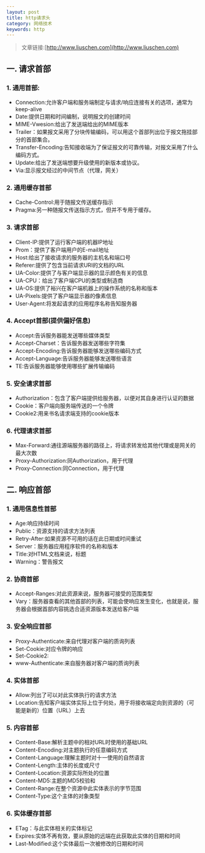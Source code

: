 ```yaml
---
layout: post
title: http请求头
category: 网络技术
keywords: http
---
```


>文章链接:[http://www.liuschen.com](http://www.liuschen.com)

## 一. 请求首部

### 1. 通用首部:

* Connection:允许客户端和服务端制定与请求/响应连接有关的选项，通常为keep-alive
* Date:提供日期和时间编制，说明报文的创建时间
* MIME-Vwesion:给出了发送端给出的MIME版本
* Trailer：如果报文采用了分块传输编码，可以用这个首部列出位于报文拖挂部分的首部集合。
* Transfer-Encoding:告知接收端为了保证报文的可靠传输，对报文采用了什么编码方式。
* Update:给出了发送端想要升级使用的新版本或协议。
* Via:显示报文经过的中间节点（代理，网关）

### 2. 通用缓存首部

* Cache-Control:用于随报文传送缓存指示
* Pragma:另一种随报文传送指示方式，但并不专用于缓存。

### 3. 请求首部

* Client-IP:提供了运行客户端的机器IP地址
* Prom：提供了客户端用户的E-mail地址
* Host:给出了接收请求的服务器的主机名和端口号
* Referer:提供了包含当前请求URI的文档的URL
* UA-Color:提供了与客户端显示器的显示颜色有关的信息
* UA-CPU：给出了客户端CPU的类型或制造商
* UA-OS:提供了裕兴在客户端机器上的操作系统的名称和版本
* UA-Pixels:提供了客户端显示器的像素信息
* User-Agent:将发起请求的应用程序名称告知服务器

### 4. Accept首部(提供偏好信息)

* Accept:告诉服务器能发送哪些媒体类型
* Accept-Charset：告诉服务器发送哪些字符集
* Accept-Encoding:告诉服务器能够发送哪些编码方式
* Accept-Language:告诉服务器能够发送哪些语言
* TE:告诉服务器能够使用哪些扩展传输编码

### 5. 安全请求首部

* Authorization：包含了客户端提供给服务器，以便对其自身进行认证的数据
* Cookie：客户端向服务端传送的一个令牌
* Cookie2:用来书名请求端支持的cookie版本

### 6. 代理请求首部

* Max-Forward:通往源端服务器的路径上，将请求转发给其他代理或是网关的最大次数
* Proxy-Authorization:同Authorization，用于代理
* Proxy-Connection:同Connection，用于代理

## 二. 响应首部

### 1. 通用信息性首部

* Age:响应持续时间
* Public：资源支持的请求方法列表
* Retry-After:如果资源不可用的话在此日期或时间重试
* Server：服务器应用程序软件的名称和版本
* Title:对HTML文档来说，标题
* Warning：警告报文

### 2. 协商首部

* Accept-Ranges:对此资源来说，服务器可接受的范围类型
* Vary：服务器查看的其他首部的列表，可能会使响应发生变化，也就是说，服务器会根据首部内容挑选合适资源版本发送给客户端

### 3. 安全响应首部

* Proxy-Authenticate:来自代理对客户端的质询列表
* Set-Cookie:对应令牌的响应
* Set-Cookie2:
* www-Authenticate:来自服务器对客户端的质询列表

### 4. 实体首部

* Allow:列出了可以对此实体执行的请求方法
* Location:告知客户端实体实际上位于何处，用于将接收端定向到资源的（可能是新的）位置（URL）上去

### 5. 内容首部

* Content-Base:解析主题中的相对URL时使用的基础URL
* Content-Encoding:对主题执行的任意编码方式
* Content-Language:理解主题时对十一使用的自然语言
* Content-Length:主体的长度或尺寸
* Content-Location:资源实际所处的位置
* Content-MD5:主题的MD5校验和
* Content-Range:在整个资源中此实体表示的字节范围
* Content-Type:这个主体的对象类型

### 6. 实体缓存首部

* ETag：与此实体相关的实体标记
* Expires:实体不再有效，要从原始的远端在此获取此实体的日期和时间
* Last-Modified:这个实体最后一次被修改的日期和时间

